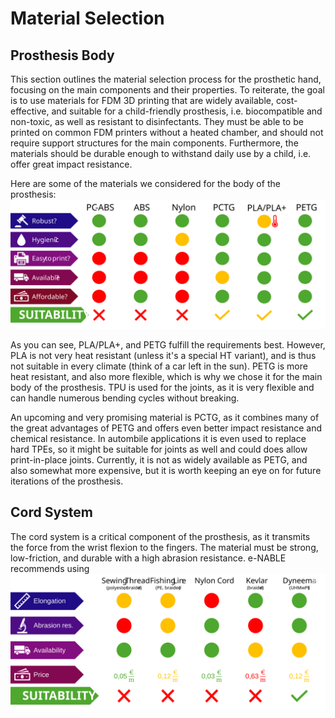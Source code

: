 # Material Selection

## Prosthesis Body
This section outlines the material selection process for the prosthetic hand, focusing on the main components and their properties. To reiterate, the goal is to use materials for FDM 3D printing that are widely available, cost-effective, and suitable for a child-friendly prosthesis, i.e. biocompatible and non-toxic, as well as resistant to disinfectants. They must be able to be printed on common FDM printers without a heated chamber, and should not require support structures for the main components. Furthermore, the materials should be durable enough to withstand daily use by a child, i.e. offer great impact resistance.

Here are some of the materials we considered for the body of the prosthesis:
![Material Selection Chart](./images/material-selection.svg)

As you can see, PLA/PLA+, and PETG fulfill the requirements best. However, PLA is not very heat resistant (unless it's a special HT variant), and is thus not suitable in every climate (think of a car left in the sun). PETG is more heat resistant, and also more flexible, which is why we chose it for the main body of the prosthesis. TPU is used for the joints, as it is very flexible and can handle numerous bending cycles without breaking.

An upcoming and very promising material is PCTG, as it combines many of the great advantages of PETG and offers even better impact resistance and chemical resistance. In autombile applications it is even used to replace hard TPEs, so it might be suitable for joints as well and could does allow print-in-place joints. Currently, it is not as widely available as PETG, and also somewhat more expensive, but it is worth keeping an eye on for future iterations of the prosthesis.

## Cord System
The cord system is a critical component of the prosthesis, as it transmits the force from the wrist flexion to the fingers. The material must be strong, low-friction, and durable with a high abrasion resistance. e-NABLE recommends using 
![Material Selection Chart for Cord System](./images/cord-material-selection.svg)